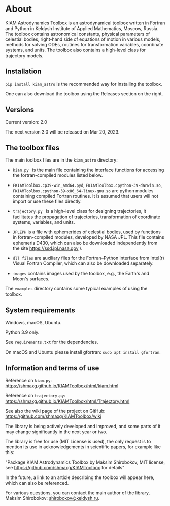 # About

KIAM Astrodynamics Toolbox is an astrodynamical toolbox written in Fortran and Python in Keldysh Institute of Applied Mathematics, Moscow, Russia.
The toolbox contains astronomical constants, physical parameters of celestial bodies, right-hand side of equations of motion in various models, methods for solving ODEs, routines for transformation variables, coordinate systems, and units.
The toolbox also contains a high-level class for trajectory models.

## Installation

`pip install kiam_astro` is the recommended way for installing the toolbox.

One can also download the toolbox using the Releases section on the right.

## Versions

Current version: 2.0

The next version 3.0 will be released on Mar 20, 2023.

## The toolbox files

The main toolbox files are in the `kiam_astro` directory:

- `kiam.py ` is the main file containing the interface functions for accessing the fortran-compiled modules listed below.

- `FKIAMToolbox.cp39-win_amd64.pyd`, `FKIAMToolbox.cpython-39-darwin.so`, `FKIAMToolbox.cpython-39-x86_64-linux-gnu.so` are python modules containing compiled Fortran routines. It is assumed that users will not import or use these files directly.

- `trajectory.py ` is a high–level class for designing trajectories, it facilitates the propagation of trajectories, transformation of coordinate systems, variables, and units.

- `JPLEPH` is a file with ephemerides of celestial bodies, used by functions in fortran-compiled modules, developed by NASA JPL. This file contains ephemeris D430, which can also be downloaded independently from the site https://ssd.jpl.nasa.gov /.

- `dll files` are auxiliary files for the Fortran–Python interface from Intel(r) Visual Fortran Compiler, which can also be downloaded separately.

- `images` contains images used by the toolbox, e.g., the Earth's and Moon's surfaces.

The `examples` directory contains some typical examples of using the toolbox.

## System requirements

Windows, macOS, Ubuntu.

Python 3.9 only.

See `requirements.txt` for the dependencies.

On macOS and Ubuntu please install gfortran: `sudo apt install gfortran`.

## Information and terms of use

Reference on `kiam.py`: https://shmaxg.github.io/KIAMToolbox/html/kiam.html

Reference on `trajectory.py`: https://shmaxg.github.io/KIAMToolbox/html/Trajectory.html

See also the wiki page of the project on GitHub: https://github.com/shmaxg/KIAMToolbox/wiki

The library is being actively developed and improved, and some parts of it may change significantly in the next year or two.

The library is free for use (MIT License is used), the only request is to mention its use in acknowledgements in scientific papers, for example like this:

"Package KIAM Astrodynamics Toolbox by Maksim Shirobokov, MIT license, see https://github.com/shmaxg/KIAMToolbox for details"

In the future, a link to an article describing the toolbox will appear here, which can also be referenced.

For various questions, you can contact the main author of the library, Maksim Shirobokov: shirobokov@keldysh.ru.